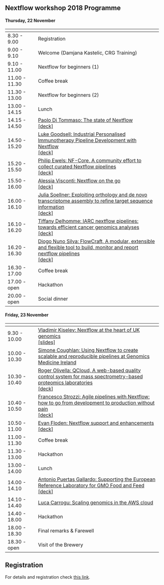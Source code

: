 ## Nextflow workshop 2018 Programme

#### Thursday, 22 November

|<img width=150/>|                            |
|------------- |----------------------------|
| 8.30 - 9.00  | Registration              |
| 9.00 - 9.10  | Welcome (Damjana Kastelic, CRG Training)              |
| 9.10 - 11.00 | Nextflow for beginners (1) |
| 11.00 - 11.30 | Coffee break              |
| 11.30 - 13.00 | Nextflow for beginners (2)|
| 13.00 - 14.15 | Lunch                     |
| 14.15 - 14.50 | [Paolo Di Tommaso: The state of Nextflow](https://www.nextflow.io/nfhack/2018/paolo.html)<br>[[deck]](https://speakerdeck.com/pditommaso/the-state-of-nextflow) | 
| 14.50 - 15.20 | [Luke Goodsell: Industrial Personalised Immunotherapy Pipeline Development with Nextflow](https://www.nextflow.io/nfhack/2018/luke-goodsell.html)<br>[[deck]](https://www.nextflow.io/misc/nfhack18/luke.pdf) | 
| 15.20 - 15.50 | [Philip Ewels: NF-Core, A community effort to collect curated Nextflow pipelines](https://www.nextflow.io/nfhack/2018/phil.html)<br>[[deck]](https://www.nextflow.io/misc/nfhack18/phil.pdf) |
| 15.50 - 16.00 | [Alessia Visconti: Nextflow on the go](https://www.nextflow.io/nfhack/2018/alessia.html)<br>[[deck]](https://github.com/alesssia/talks/blob/master/NextflowWorkshop18/ViscontiNextflow18.pdf) |
| 16.00 - 16.10 | [Julia Soellner: Exploiting orthology and de novo transcriptome assembly to refine target sequence information](https://www.nextflow.io/nfhack/2018/julia.html)<br>[[deck]](https://www.nextflow.io/misc/nfhack18/julia.pdf) | 
| 16.10 - 16.20 | [Tiffany Delhomme: IARC nextflow pipelines: towards efficient cancer genomics analyses](https://www.nextflow.io/nfhack/2018/tiffany.html)<br>[[deck]](https://www.nextflow.io/misc/nfhack18/tiffany.pdf) | 
| 16.20 - 16.30 | [Diogo Nuno Silva: FlowCraft, A modular, extensible and flexible tool to build, monitor and report nextflow pipelines](https://www.nextflow.io/nfhack/2018/diogo.html)<br>[[deck]](https://slides.com/diogosilva-1/nextflow-workshop-2018#/) | 
| 16.30 - 17.00 | Coffee break              |
| 17.00 - open  | Hackathon                 |
| 20.00 - open  | Social dinner             |

#### Friday, 23 November

|<img width=150/>|                            |
|---------------|---------------------------|
| 9.30 - 10.00  | [Vladimir Kiselev: Nextflow at the heart of UK genomics](https://www.nextflow.io/nfhack/2018/vladimir-kiselev.html)<br>[[slides]](https://speakerdeck.com/wikiselev/nextflow-at-the-heart-of-uk-genomics) |
| 10.00 - 10.30 | [Simone Coughlan: Using Nextflow to create scalable and reproducible pipelines at Genomics Medicine Ireland](https://www.nextflow.io/nfhack/2018/simone.html) | 
| 10.30 - 10.40 | [Roger Olivella: QCloud, A web-based quality control system for mass spectrometry-based proteomics laboratories](https://www.nextflow.io/nfhack/2018/roger.html)<br>[[deck]](https://www.nextflow.io/misc/nfhack18/roger.pdf) |
| 10.40 - 10.50 | [Francesco Strozzi: Agile pipelines with Nextflow: how to go from development to production without pain](https://www.nextflow.io/nfhack/2018/francesco.html)<br>[[deck]](https://www.nextflow.io/misc/nfhack18/francesco.pdf) |
| 10.50 - 11.00 | [Evan Floden: Nextflow support and enhancements](https://www.nextflow.io/nfhack/2018/evan.html)<br>[[deck]](https://www.nextflow.io/misc/nfhack18/evan.pdf) |
| 11.00 - 11.30 | Coffee break              |
| 11.30 - 13.00 | Hackathon                 |
| 13.00 - 14.00 | Lunch                     |
| 14.00 - 14.10 | [Antonio Puertas Gallardo: Supporting the European Reference Laboratory for GMO Food and Feed](https://www.nextflow.io/nfhack/2018/antonio.html)<br>[[deck]](https://www.nextflow.io/misc/nfhack18/antonio.pdf)  |
| 14.10 - 14.40 | [Luca Carrogu: Scaling genomics in the AWS cloud](https://www.nextflow.io/nfhack/2018/luca.html) | 
| 14.40 - 18.00 | Hackathon                 |
| 18.00 - 18.30 | Final remarks & Farewell  |
| 18.30 - open  | Visit of the Brewery      |

## Registration 

For details and registration check [this link](http://www.crg.eu/en/event/coursescrg-nextflow-reproducible-silico-genomics-0).




